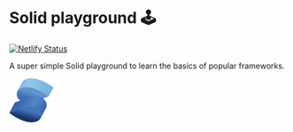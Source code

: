 # Solid playground 🕹️

[![Netlify Status](https://api.netlify.com/api/v1/badges/ce6f208f-0461-473e-b8f5-e918a0a25616/deploy-status)](https://app.netlify.com/sites/quiz-solid-b74e55/deploys)

A super simple Solid playground to learn the basics of popular frameworks.

<img src="../../.github/resources/solid.svg" alt="Solid logo" width="80" height="80">
